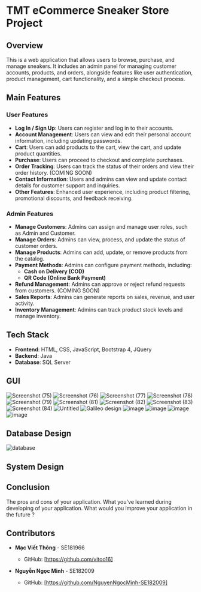 # TMT eCommerce Sneaker Store Project
## Overview
This is a web application that allows users to browse, purchase, and manage sneakers. It includes an admin panel for managing customer accounts, products, and orders, alongside features like user authentication, product management, cart functionality, and a simple checkout process.

## Main Features
### **User Features**

- **Log In / Sign Up**: Users can register and log in to their accounts.
- **Account Management**: Users can view and edit their personal account information, including updating passwords.
- **Cart**: Users can add products to the cart, view the cart, and update product quantities.
- **Purchase**: Users can proceed to checkout and complete purchases.
- **Order Tracking**: Users can track the status of their orders and view their order history. (COMING SOON)
- **Contact Information**: Users and admins can view and update contact details for customer support and inquiries.
- **Other Features**: Enhanced user experience, including product filtering, promotional discounts, and feedback receiving.

### **Admin Features**

- **Manage Customers**: Admins can assign and manage user roles, such as Admin and Customer.
- **Manage Orders**: Admins can view, process, and update the status of customer orders.
- **Manage Products**: Admins can add, update, or remove products from the catalog.
- **Payment Methods**: Admins can configure payment methods, including:
  - **Cash on Delivery (COD)**
  - **QR Code (Online Bank Payment)**
- **Refund Management**: Admins can approve or reject refund requests from customers. (COMING SOON)
- **Sales Reports**: Admins can generate reports on sales, revenue, and user activity.
- **Inventory Management**: Admins can track product stock levels and manage inventory.

## Tech Stack

- **Frontend**: HTML, CSS, JavaScript, Bootstrap 4, JQuery
- **Backend**: Java
- **Database**: SQL Server


## GUI

![Screenshot (75)](https://github.com/user-attachments/assets/22c7e4bb-d3f1-4509-9a07-77b33552d231)
![Screenshot (76)](https://github.com/user-attachments/assets/e3b8eee2-62ce-4b2c-8f82-07e3ad454e75)
![Screenshot (77)](https://github.com/user-attachments/assets/ad596c4f-30aa-415f-87fb-f32a532f0df7)
![Screenshot (78)](https://github.com/user-attachments/assets/2faf5957-696a-4dc2-8062-38c672e80534)
![Screenshot (79)](https://github.com/user-attachments/assets/8a19cf66-70ca-480f-afc8-a81bed73f2ad)
![Screenshot (81)](https://github.com/user-attachments/assets/bfe26d71-fdaf-4db0-b9c2-b7e11554639b)
![Screenshot (82)](https://github.com/user-attachments/assets/4a9e7961-8cfb-49ad-ab84-5f7e0504592a)
![Screenshot (83)](https://github.com/user-attachments/assets/d429d8a6-d672-4f5e-b5dd-674771de129c)
![Screenshot (84)](https://github.com/user-attachments/assets/13a4941a-6226-407b-b245-71412e151268)
![Untitled](https://github.com/user-attachments/assets/9b065260-b1b1-4f7f-ba78-57d63cb5ecc5)
![Galileo design](https://github.com/user-attachments/assets/8f850155-574a-48fd-b782-42ab8839f496)
![image](https://github.com/user-attachments/assets/df12ea6f-da6d-4604-b997-e4ecb729eb8b)
![image](https://github.com/user-attachments/assets/0e98eb43-bd99-4f71-a1b8-9c832458634e)
![image](https://github.com/user-attachments/assets/d673091c-6341-4d8d-83c1-775c4edf1977)
![image](https://github.com/user-attachments/assets/748948e9-0f3a-4821-b683-1913fc5d9ecb)

## Database Design

![database](https://github.com/user-attachments/assets/1244673d-c555-47e9-812e-0a815073aecb)

## System Design



## Conclusion

The pros and cons of your application.
 What you've learned during developing of your application.
 What would you improve your application in the future ?
 
## Contributors

- **Mạc Viết Thông** - SE181966
  - GitHub: [https://github.com/vitoo16]
    
- **Nguyễn Ngọc Minh** - SE182009
  - GitHub: [https://github.com/NguyenNgocMinh-SE182009]


